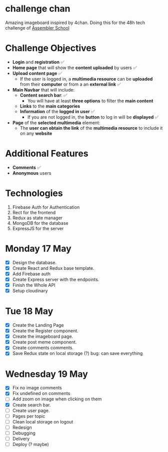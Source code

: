 # challenge chan

Amazing imageboard inspired by 4chan.
Doing this for the 48h tech challenge of [Assembler School](https://github.com/assembler-school/assembler-tech-challenge#-general-analysis)

# Challenge Objectives

-   **Login** and **registration** ✅
-   **Home page** that will show the **content uploaded** by users ✅
-   **Upload content page** ✅
    -   If the user is logged in, a **multimedia resource** can be **uploaded** from their **computer** or from a an **external link** ✅
-   **Main Navbar** that will include:
    -   **Content search bar**: ✅
        -   You will have at least **three options** to filter the **main content**
    -   **Links** to the **main categories**
    -   **Information** of the **logged in user** ✅
        -   If you are not logged in, the **button** to log in will be **displayed** ✅
-   **Page** of the **selected multimedia** element:
    -   The **user can obtain the link** of the **multimedia resource** to include it on any **website**

# Additional Features

-   **Comments** ✅
-   **Anonymous** users

# Technologies

1. Firebase Auth for Authentication
2. Rect for the frontend
3. Redux as state manager
4. MongoDB for the database
5. ExpressJS for the server

# Monday 17 May

-   [x] Design the database.
-   [x] Create React and Redux base template.
-   [x] Add Firebase auth
-   [x] Create Express server with the endpoints.
-   [x] Finish the Whole API
-   [x] Setup cloudinary

# Tue 18 May

-   [x] Create the Landing Page
-   [x] Create the Register component.
-   [x] Create the imageboard page.
-   [x] Create post meme component.
-   [x] Create comments comments.
-   [x] Save Redux state on local storage (?) bug: can save everything

# Wednesday 19 May

-   [x] Fix no image comments
-   [x] Fix undefined on comments
-   [ ] Add zoom on image when clicking on them
-   [x] Create search bar.
-   [ ] Create user page.
-   [ ] Pages per topic
-   [ ] Clean local storage on logout
-   [ ] Redesign
-   [ ] Debugging
-   [ ] Delivery
-   [ ] Deploy (? maybe)
